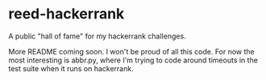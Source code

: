 # reed-hackerrank
A public "hall of fame" for my hackerrank challenges.

More README coming soon. I won't be proud of all this code. For now the most interesting is 
abbr.py, where I'm trying to code around timeouts in the test suite when it runs on hackerrank.
